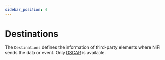 ```yaml
---
sidebar_position: 4
---
```

# Destinations

The `Destinations` defines the information of third-party elements where NiFi sends the data or event. Only [OSCAR](/docs/Destinations/OSCAR) is available.
